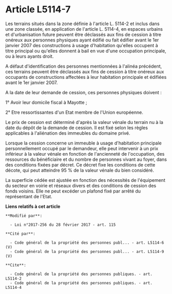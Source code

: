 # Article L5114-7

Les terrains situés dans la zone définie à l'article L. 5114-2 et inclus dans une zone classée, en application de l'article
L. 5114-4, en espaces urbains et d'urbanisation future peuvent être déclassés aux fins de cession à titre onéreux aux
personnes physiques ayant édifié ou fait édifier avant le 1er janvier 2007 des constructions à usage d'habitation qu'elles
occupent à titre principal ou qu'elles donnent à bail en vue d'une occupation principale, ou à leurs ayants droit. 

A défaut d'identification des personnes mentionnées à l'alinéa précédent, ces terrains peuvent être déclassés aux fins de
cession à titre onéreux aux occupants de constructions affectées à leur habitation principale et édifiées avant le 1er
janvier 2007. 

A la date de leur demande de cession, ces personnes physiques doivent : 

1° Avoir leur domicile fiscal à Mayotte ; 

2° Etre ressortissantes d'un Etat membre de l'Union européenne. 

Le prix de cession est déterminé d'après la valeur vénale du terrain nu à la date du dépôt de la demande de cession. Il est
fixé selon les règles applicables à l'aliénation des immeubles du domaine privé. 

Lorsque la cession concerne un immeuble à usage d'habitation principale personnellement occupé par le demandeur, elle peut
intervenir à un prix inférieur à la valeur vénale en fonction de l'ancienneté de l'occupation, des ressources du bénéficiaire
et du nombre de personnes vivant au foyer, dans des conditions fixées par décret. Ce décret fixe les conditions de cette
décote, qui peut atteindre 95 % de la valeur vénale du bien considéré.

La superficie cédée est ajustée en fonction des nécessités de l'équipement du secteur en voirie et réseaux divers et des
conditions de cession des fonds voisins. Elle ne peut excéder un plafond fixé par arrêté du représentant de l'Etat.

**Liens relatifs à cet article**

	**Modifié par**:

	  - Loi n°2017-256 du 28 février 2017 - art. 115

	**Cité par**:

	  - Code général de la propriété des personnes publ... - art. L5114-6 (V)
	  - Code général de la propriété des personnes publ... - art. L5114-9 (V)

	**Cite**:

	  - Code général de la propriété des personnes publiques. - art. L5114-2
	  - Code général de la propriété des personnes publiques. - art. L5114-4

